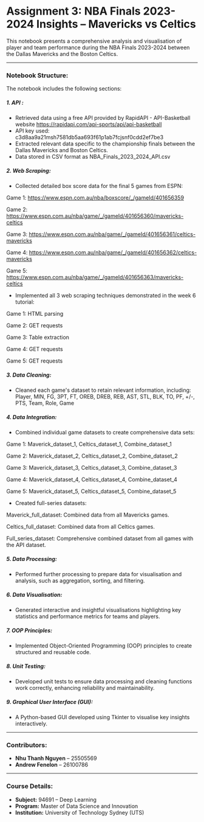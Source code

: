 # Assignment 3: NBA Finals 2023-2024 Insights – Mavericks vs Celtics

This notebook presents a comprehensive analysis and visualisation of player and team performance during the NBA Finals 2023-2024 between the Dallas Mavericks and the Boston Celtics.

---

### **Notebook Structure:**
The notebook includes the following sections:
##### **1. API** : 
- Retrieved data using a free API provided by RapidAPI - API-Basketball website https://rapidapi.com/api-sports/api/api-basketball
- API key used: c3d8aa9a21msh7581db5aa693f61p1ab7fcjsnf0cdd2ef7be3
- Extracted relevant data specific to the championship finals between the Dallas Mavericks and Boston Celtics.
- Data stored in CSV format as NBA_Finals_2023_2024_API.csv

##### **2. Web Scraping:** 
- Collected detailed box score data for the final 5 games from ESPN:

Game 1: https://www.espn.com.au/nba/boxscore/_/gameId/401656359

Game 2: https://www.espn.com.au/nba/game/_/gameId/401656360/mavericks-celtics

Game 3: https://www.espn.com.au/nba/game/_/gameId/401656361/celtics-mavericks

Game 4: https://www.espn.com.au/nba/game/_/gameId/401656362/celtics-mavericks

Game 5: https://www.espn.com.au/nba/game/_/gameId/401656363/mavericks-celtics

- Implemented all 3 web scraping techniques demonstrated in the week 6 tutorial:

Game 1: HTML parsing

Game 2: GET requests

Game 3: Table extraction

Game 4: GET requests

Game 5: GET requests

##### **3. Data Cleaning:** 

- Cleaned each game's dataset to retain relevant information, including: Player, MIN, FG, 3PT, FT, OREB, DREB, REB, AST, STL, BLK, TO, PF, +/-, PTS, Team, Role, Game

##### **4. Data Integration:** 
- Combined individual game datasets to create comprehensive data sets:

Game 1: Maverick_dataset_1, Celtics_dataset_1, Combine_dataset_1

Game 2: Maverick_dataset_2, Celtics_dataset_2, Combine_dataset_2

Game 3: Maverick_dataset_3, Celtics_dataset_3, Combine_dataset_3

Game 4: Maverick_dataset_4, Celtics_dataset_4, Combine_dataset_4

Game 5: Maverick_dataset_5, Celtics_dataset_5, Combine_dataset_5

- Created full-series datasets:

Maverick_full_dataset: Combined data from all Mavericks games.

Celtics_full_dataset: Combined data from all Celtics games.

Full_series_dataset: Comprehensive combined dataset from all games with the API dataset.

##### **5. Data Processing:** 
- Performed further processing to prepare data for visualisation and analysis, such as aggregation, sorting, and filtering.

##### **6. Data Visualisation:** 
- Generated interactive and insightful visualisations highlighting key statistics and performance metrics for teams and players.

##### **7. OOP Principles:**

- Implemented Object-Oriented Programming (OOP) principles to create structured and reusable code.

##### **8. Unit Testing:**
- Developed unit tests to ensure data processing and cleaning functions work correctly, enhancing reliability and maintainability.

##### **9. Graphical User Interface (GUI):** 
- A Python-based GUI developed using Tkinter to visualise key insights interactively.
---

### **Contributors:**
- **Nhu Thanh Nguyen** – 25505569  
- **Andrew Fenelon** – 26100786  

---

###  **Course Details:**
- **Subject:** 94691 – Deep Learning  
- **Program:** Master of Data Science and Innovation  
- **Institution:** University of Technology Sydney (UTS)

